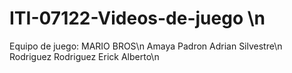 # ITI-07122-Videos-de-juego \n
Equipo de juego: MARIO BROS\n
Amaya Padron Adrian Silvestre\n
Rodriguez Rodriguez Erick Alberto\n
